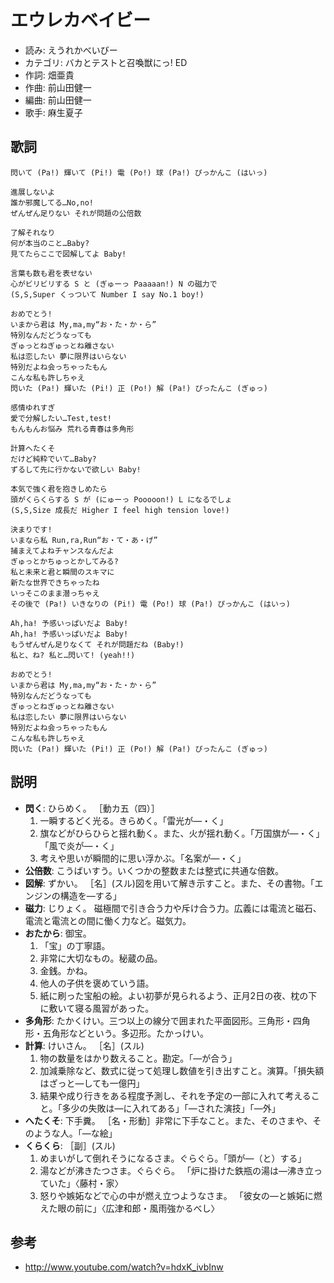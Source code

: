 エウレカベイビー
=================

- 読み: えうれかべいびー
- カテゴリ: バカとテストと召喚獣にっ! ED
- 作詞: 畑亜貴
- 作曲: 前山田健一
- 編曲: 前山田健一
- 歌手: 麻生夏子


歌詞
-----

    閃いて (Pa!) 輝いて (Pi!) 電 (Po!) 球 (Pa!) ぴっかんこ (はいっ)

    進展しないよ
    誰か邪魔してる…No,no!
    ぜんぜん足りない それが問題の公倍数

    了解それなり
    何が本当のこと…Baby?
    見てたらここで図解してよ Baby!

    言葉も数も君を表せない
    心がビリビリする S と (ぎゅーっ Paaaaan!) N の磁力で
    (S,S,Super くっついて Number I say No.1 boy!)

    おめでとう!
    いまから君は My,ma,my“お・た・か・ら”
    特別なんだどうなっても
    ぎゅっとねぎゅっとね離さない
    私は恋したい 夢に限界はいらない
    特別だよね会っちゃったもん
    こんな私も許しちゃえ
    閃いた (Pa!) 輝いた (Pi!) 正 (Po!) 解 (Pa!) ぴったんこ (ぎゅっ)

    感情ゆれすぎ
    愛で分解したい…Test,test!
    もんもんお悩み 荒れる青春は多角形

    計算へたくそ
    だけど純粋でいて…Baby?
    ずるして先に行かないで欲しい Baby!

    本気で強く君を抱きしめたら
    頭がくらくらする S が (にゅーっ Pooooon!) L になるでしょ
    (S,S,Size 成長だ Higher I feel high tension love!)

    決まりです!
    いまなら私 Run,ra,Run“お・て・あ・げ”
    捕まえてよねチャンスなんだよ
    ぎゅっとかちゅっとかしてみる?
    私と未来と君と瞬間のスキマに
    新たな世界できちゃったね
    いっそこのまま潜っちゃえ
    その後で (Pa!) いきなりの (Pi!) 電 (Po!) 球 (Pa!) ぴっかんこ (はいっ)

    Ah,ha! 予感いっぱいだよ Baby!
    Ah,ha! 予感いっぱいだよ Baby!
    もうぜんぜん足りなくて それが問題だね (Baby!)
    私と、ね? 私と…閃いて! (yeah!!)

    おめでとう!
    いまから君は My,ma,my“お・た・か・ら”
    特別なんだどうなっても
    ぎゅっとねぎゅっとね離さない
    私は恋したい 夢に限界はいらない
    特別だよね会っちゃったもん
    こんな私も許しちゃえ
    閃いた (Pa!) 輝いた (Pi!) 正 (Po!) 解 (Pa!) ぴったんこ (ぎゅっ)


説明
-----

- **閃く**: ひらめく。 ［動カ五（四）］
    1. 一瞬するどく光る。きらめく。「雷光が―・く」
    2. 旗などがひらひらと揺れ動く。また、火が揺れ動く。「万国旗が―・く」「風で炎が―・く」
    3. 考えや思いが瞬間的に思い浮かぶ。「名案が―・く」
- **公倍数**: こうばいすう。いくつかの整数または整式に共通な倍数。
- **図解**: ずかい。 ［名］(スル)図を用いて解き示すこと。また、その書物。「エンジンの構造を―する」
- **磁力**: じりょく。 磁極間で引き合う力や斥け合う力。広義には電流と磁石、電流と電流との間に働く力など。磁気力。
- **おたから**: 御宝。
    1. 「宝」の丁寧語。
    2. 非常に大切なもの。秘蔵の品。
    3. 金銭。かね。
    4. 他人の子供を褒めていう語。
    5. 紙に刷った宝船の絵。よい初夢が見られるよう、正月2日の夜、枕の下に敷いて寝る風習があった。
- **多角形**: たかくけい。三つ以上の線分で囲まれた平面図形。三角形・四角形・五角形などという。多辺形。たかっけい。
- **計算**: けいさん。 ［名］(スル)
    1. 物の数量をはかり数えること。勘定。「―が合う」
    2. 加減乗除など、数式に従って処理し数値を引き出すこと。演算。「損失額はざっと―しても一億円」
    3. 結果や成り行きをある程度予測し、それを予定の一部に入れて考えること。「多少の失敗は―に入れてある」「―された演技」「―外」
- **へたくそ**: 下手糞。 ［名・形動］非常に下手なこと。また、そのさまや、そのような人。「―な絵」
- **くらくら**: ［副］(スル)
    1. めまいがして倒れそうになるさま。ぐらぐら。「頭が―（と）する」
    2. 湯などが沸きたつさま。ぐらぐら。 「炉に掛けた鉄瓶の湯は―沸き立っていた」〈藤村・家〉
    3. 怒りや嫉妬などで心の中が燃え立つようなさま。 「彼女の―と嫉妬に燃えた眼の前に」〈広津和郎・風雨強かるべし〉


参考
-----

- <http://www.youtube.com/watch?v=hdxK_ivbInw>
